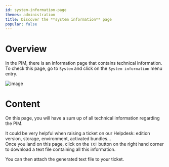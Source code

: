 ```yaml
---
id: system-information-page
themes: administration
title: Discover the **system information** page
popular: false
---
```


# Overview

In the PIM, there is an information page that contains technical information.  
To check this page, go to `System` and click on the `System information` menu entry.

![image](/img/System_SystemInformation.png)

# Content

On this page, you will have a sum up of all technical information regarding the PIM.

It could be very helpful when raising a ticket on our Helpdesk: edition version, storage, environment, activated bundles…  
Once you land on this page, click on the `TXT` button on the right hand corner to download a text file containing all this information.

You can then attach the generated text file to your ticket.
